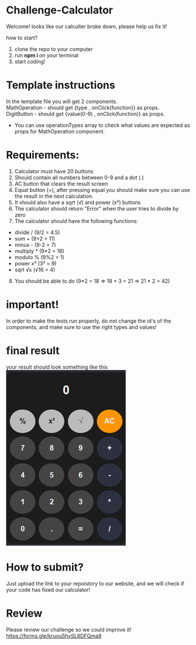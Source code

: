 # Challenge-Calculator

Welcome!
looks like our calculter broke down, please help us fix it!

how to start?

1. clone the repo to your computer
2. run <b> npm i </b> on your terminal
3. start coding!

# Template instructions
In the template file you will get 2 components. </br>
MathOperation - should get {type , onClick(function)} as props. </br>
DigitButton - should get {value(0-9) , onClick(function)} as props. </br>
* You can use operationTypes array to check what values are expected as props for MathOperation component.

# Requirements:

1. Calculator must have 20 buttons
2. Should contain all numbers between 0-9 and a dot (.)
3. AC button that clears the result screen
4. Equal button (=), after pressing equal you should make sure you can use the result in the next calculation.
5. It should also have a sqrt (√) and power (x²) buttons
6. The calculator should return "Error" when the user tries to divide by zero
7. The calculator should have the following functions: </br>
- divide / (9/2 = 4.5)
- sum + (9+2 = 11)
- minus - (9-2 = 7)
- multiply * (9*2 = 18)
- modulo % (9%2 = 1)
- power x² (3² = 9)
- sqrt √x (√16 = 4)
8. You should be able to do (9*2 = 18 => 18 + 3 = 21 => 21 * 2 = 42)

# important!

In order to make the tests run properly, do not change the id's of the components, and make sure to use the right types and values!

# final result

your result should look something like this </br>
![calculator](./calc-img.png?raw=true "calculator")

# How to submit?

Just upload the link to your repoistory to our website, and we will check if your code has fixed our calculator!

# Review

Please review our challenge so we could improve it! </br>
https://forms.gle/kruou5hvSL6DFQma9
